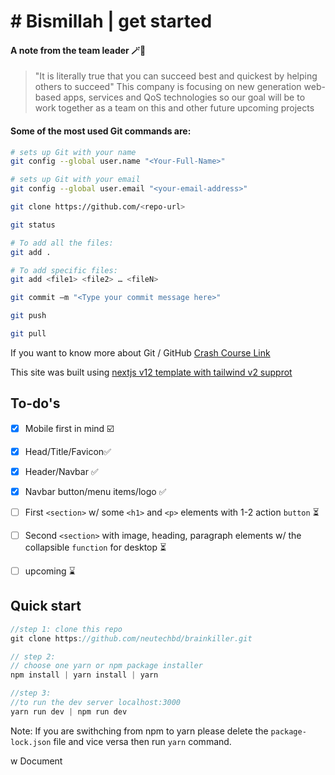
# # Bismillah | get started

#### A  note from the team leader 🪄🎉
> "It is literally true that you can succeed best and quickest by helping others to succeed"
> This company is focusing on new generation web-based apps, services and QoS technologies so our goal will be to work together as a team on this and other future upcoming projects

#### Some of the most used Git commands are:
```bash
# sets up Git with your name
git config --global user.name "<Your-Full-Name>"

# sets up Git with your email
git config --global user.email "<your-email-address>"

git clone https://github.com/<repo-url>

git status

# To add all the files:
git add .

# To add specific files:
git add <file1> <file2> … <fileN>

git commit –m "<Type your commit message here>"

git push

git pull

``` 
If you want to know more about Git / GitHub [Crash Course Link](https://www.youtube.com/watch?v=oe21Nlq8GS4)

This site was built using [nextjs v12 template with tailwind v2 supprot](https://tailwindcss.com/docs/guides/nextjs)

## To-do's

- [x] Mobile first in mind ☑️
- [x] Head/Title/Favicon✅
- [x] Header/Navbar ✅
- [x] Navbar button/menu items/logo ✅
- [ ] First ```<section>``` w/ some ```<h1>``` and ```<p>``` elements with 1-2 action ```button``` ⏳
- [ ] Second ```<section>``` with image, heading, paragraph elements w/ the collapsible ```function``` for desktop ⏳
- [ ] upcoming ⌛


<!-- This example shows how to use [Tailwind CSS](https://tailwindcss.com/) [(v2.2)](https://blog.tailwindcss.com/tailwindcss-2-2) with Next.js. It follows the steps outlined in the official [Tailwind docs](https://tailwindcss.com/docs/guides/nextjs).

It uses the new [`Just-in-Time Mode`](https://tailwindcss.com/docs/just-in-time-mode) for Tailwind CSS. -->

## Quick start 

<!-- Execute [`create-next-app`](https://github.com/vercel/next.js/tree/canary/packages/create-next-app) with [npm](https://docs.npmjs.com/cli/init) or [Yarn](https://yarnpkg.com/lang/en/docs/cli/create/) to bootstrap the example: -->

```js
//step 1: clone this repo
git clone https://github.com/neutechbd/brainkiller.git

// step 2:
// choose one yarn or npm package installer
npm install | yarn install | yarn

//step 3:
//to run the dev server localhost:3000
yarn run dev | npm run dev
```
Note: If you are swithching from npm to yarn please delete the ```package-lock.json``` file and vice versa then run ```yarn``` command.

<!-- ## Preview

Preview the example live on [StackBlitz](http://stackblitz.com/):

[![Open in StackBlitz](https://developer.stackblitz.com/img/open_in_stackblitz.svg)](https://stackblitz.com/github/vercel/next.js/tree/canary/examples/with-tailwindcss)

## Deploy your own

Deploy the example using [Vercel](https://vercel.com?utm_source=github&utm_medium=readme&utm_campaign=next-example):

[![Deploy with Vercel](https://vercel.com/button)](https://vercel.com/new/git/external?repository-url=https://github.com/vercel/next.js/tree/canary/examples/with-tailwindcss&project-name=with-tailwindcss&repository-name=with-tailwindcss)


Deploy it to the cloud with [Vercel](https://vercel.com/new?utm_source=github&utm_medium=readme&utm_campaign=next-example) ([Documentation](https://nextjs.org/docs/deployment)).
 -->
w Document
